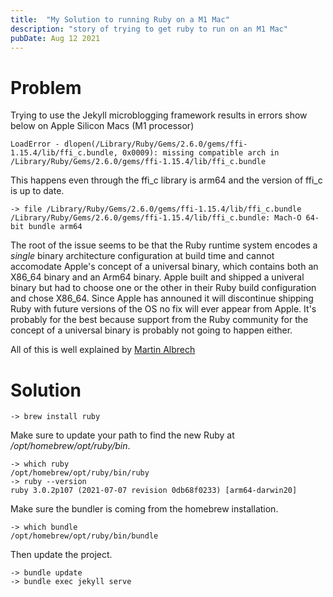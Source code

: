 ```yaml
---
title:  "My Solution to running Ruby on a M1 Mac"
description: "story of trying to get ruby to run on an M1 Mac"
pubDate: Aug 12 2021
---
```


# Problem

Trying to use the Jekyll microblogging framework results in errors show below on Apple Silicon Macs (M1 processor)

```
LoadError - dlopen(/Library/Ruby/Gems/2.6.0/gems/ffi-1.15.4/lib/ffi_c.bundle, 0x0009): missing compatible arch in /Library/Ruby/Gems/2.6.0/gems/ffi-1.15.4/lib/ffi_c.bundle
```

This happens even through the ffi_c library is arm64 and the version of ffi_c is up to date. 

```
-> file /Library/Ruby/Gems/2.6.0/gems/ffi-1.15.4/lib/ffi_c.bundle
/Library/Ruby/Gems/2.6.0/gems/ffi-1.15.4/lib/ffi_c.bundle: Mach-O 64-bit bundle arm64
```

The root of the issue seems to be that the Ruby runtime system encodes a *single* binary architecture configuration at build time and cannot accomodate Apple's concept of a universal binary, which contains both an X86_64 binary and an Arm64 binary.  Apple built and shipped a univeral binary but had to choose one or the other in their Ruby build configuration and chose X86_64.  Since Apple has announed it will discontinue shipping Ruby with future versions of the OS no fix will ever appear from Apple.  It's probably for the best because support from the Ruby community for the concept of a universal binary is probably not going to happen either.

All of this is well explained by [Martin Albrech](https://betterprogramming.pub/ruby-on-apple-silicon-m1-macs-fb159849b2f5)

# Solution

```
-> brew install ruby
```

Make sure to update your path to find the new Ruby at */opt/homebrew/opt/ruby/bin*.

```
-> which ruby
/opt/homebrew/opt/ruby/bin/ruby
-> ruby --version
ruby 3.0.2p107 (2021-07-07 revision 0db68f0233) [arm64-darwin20]
```

Make sure the bundler is coming from the homebrew installation.

```
-> which bundle
/opt/homebrew/opt/ruby/bin/bundle
```

Then update the project.

```
-> bundle update
-> bundle exec jekyll serve
```

